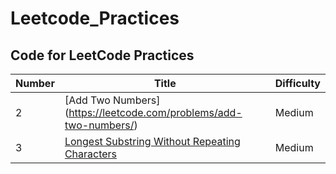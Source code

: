 # Leetcode_Practices
## Code for LeetCode Practices
Number | Title | Difficulty
------------ | ------------- | -------------
2| [Add Two Numbers]    (https://leetcode.com/problems/add-two-numbers/)|Medium
3| [Longest Substring Without Repeating Characters](https://leetcode.com/problems/longest-substring-without-repeating-characters/)  |Medium


